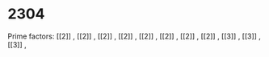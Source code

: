 # 2304

Prime factors: [[2]] , [[2]] , [[2]] , [[2]] , [[2]] , [[2]] , [[2]] , [[2]] , [[3]] , [[3]] , [[3]] , 